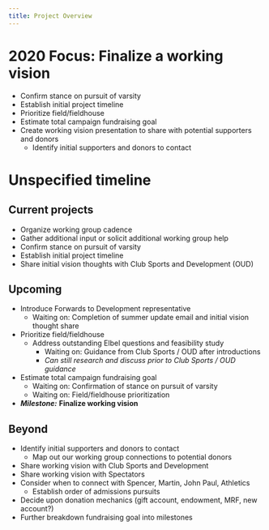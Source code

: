 ```yaml
---
title: Project Overview
---
```


# 2020 Focus: Finalize a working vision
- Confirm stance on pursuit of varsity
- Establish initial project timeline
- Prioritize field/fieldhouse
- Estimate total campaign fundraising goal
- Create working vision presentation to share with potential supporters and donors
    - Identify initial supporters and donors to contact

# Unspecified timeline
## Current projects
- Organize working group cadence
- Gather additional input or solicit additional working group help
- Confirm stance on pursuit of varsity
- Establish initial project timeline
- Share initial vision thoughts with Club Sports and Development (OUD)

## Upcoming
- Introduce Forwards to Development representative
    - Waiting on: Completion of summer update email and initial vision thought share
- Prioritize field/fieldhouse
    - Address outstanding Elbel questions and feasibility study
        - Waiting on: Guidance from Club Sports / OUD after introductions
        - *Can still research and discuss prior to Club Sports / OUD guidance*
- Estimate total campaign fundraising goal
    - Waiting on: Confirmation of stance on pursuit of varsity
    - Waiting on: Field/fieldhouse prioritization
- ***Milestone:*** **Finalize working vision**

## Beyond
- Identify initial supporters and donors to contact
    - Map out our working group connections to potential donors
- Share working vision with Club Sports and Development
- Share working vision with Spectators
- Consider when to connect with Spencer, Martin, John Paul, Athletics
    - Establish order of admissions pursuits
- Decide upon donation mechanics (gift account, endowment, MRF, new account?)
- Further breakdown fundraising goal into milestones
